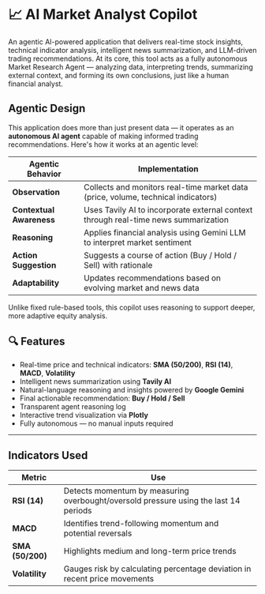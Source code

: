 # 📈 AI Market Analyst Copilot

An agentic AI-powered application that delivers real-time stock insights, technical indicator analysis, intelligent news summarization, and LLM-driven trading recommendations. At its core, this tool acts as a fully autonomous Market Research Agent — analyzing data, interpreting trends, summarizing external context, and forming its own conclusions, just like a human financial analyst.

## Agentic Design 

This application does more than just present data — it operates as an **autonomous AI agent** capable of making informed trading recommendations. Here's how it works at an agentic level:

| **Agentic Behavior**   | **Implementation**                                                                 |
|------------------------|------------------------------------------------------------------------------------|
| **Observation**        | Collects and monitors real-time market data (price, volume, technical indicators)  |
| **Contextual Awareness** | Uses Tavily AI to incorporate external context through real-time news summarization |
| **Reasoning**          | Applies financial analysis using Gemini LLM to interpret market sentiment           |
| **Action Suggestion**  | Suggests a course of action (Buy / Hold / Sell) with rationale                     |
| **Adaptability**       | Updates recommendations based on evolving market and news data                     |

Unlike fixed rule-based tools, this copilot uses reasoning to support deeper, more adaptive equity analysis.

## 🔍 Features

- Real-time price and technical indicators: **SMA (50/200)**, **RSI (14)**, **MACD**, **Volatility**
- Intelligent news summarization using **Tavily AI**
- Natural-language reasoning and insights powered by **Google Gemini**
- Final actionable recommendation: **Buy / Hold / Sell**
- Transparent agent reasoning log
- Interactive trend visualization via **Plotly**
- Fully autonomous — no manual inputs required

---

## Indicators Used

| **Metric**     | **Use**                                                 |
|----------------|----------------------------------------------------------|
| **RSI (14)**   | Detects momentum by measuring overbought/oversold pressure using the last 14 periods |
| **MACD**       | Identifies trend-following momentum and potential reversals |
| **SMA (50/200)** | Highlights medium and long-term price trends             |
| **Volatility** | Gauges risk by calculating percentage deviation in recent price movements |
